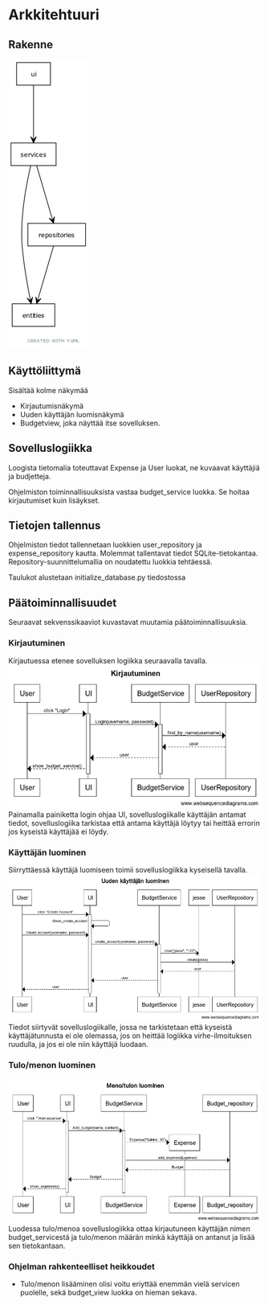 # Arkkitehtuuri

## Rakenne
![](./kuvat/pakkauskaavio.jpg)

## Käyttöliittymä
Sisältää kolme näkymää
- Kirjautumisnäkymä
- Uuden käyttäjän luomisnäkymä
- Budgetview, joka näyttää itse sovelluksen.

## Sovelluslogiikka 
Loogista tietomalia toteuttavat Expense ja User luokat, ne kuvaavat käyttäjiä ja budjetteja. 

Ohjelmiston toiminnallisuuksista vastaa budget_service luokka. Se hoitaa kirjautumiset kuin lisäykset. 
## Tietojen tallennus
Ohjelmiston tiedot tallennetaan luokkien user_repository ja expense_repository kautta. Molemmat tallentavat tiedot SQLite-tietokantaa. Repository-suunnittelumallia on noudatettu luokkia tehtäessä.

Taulukot alustetaan initialize_database.py tiedostossa

## Päätoiminnallisuudet
Seuraavat sekvenssikaaviot kuvastavat muutamia päätoiminnallisuuksia.

### Kirjautuminen
Kirjautuessa etenee sovelluksen logiikka seuraavalla tavalla.
![](./kuvat/kirjautuminen.png)
Painamalla painiketta login ohjaa UI, sovelluslogiikalle käyttäjän antamat tiedot, sovelluslogiika tarkistaa että antama käyttäjä löytyy tai heittää errorin jos kyseistä käyttäjää ei löydy.
### Käyttäjän luominen
Siirryttäessä käyttäjä luomiseen toimii sovelluslogiikka kyseisellä tavalla.
![](./kuvat/uuden_käyttäjän_luominen.png)
Tiedot siirtyvät sovelluslogiikalle, jossa ne tarkistetaan että kyseistä käyttäjätunnusta ei ole olemassa, jos on heittää logiikka virhe-ilmoituksen ruudulla, ja jos ei ole niin käyttäjä luodaan.
### Tulo/menon luominen
 
![](./kuvat/Meno_tulo.png)
Luodessa tulo/menoa sovelluslogiikka ottaa kirjautuneen käyttäjän nimen budget_servicestä ja tulo/menon määrän minkä käyttäjä on antanut ja lisää sen tietokantaan.


### Ohjelman rahkenteelliset heikkoudet
- Tulo/menon lisääminen olisi voitu eriyttää enemmän vielä servicen puolelle, sekä budget_view luokka on hieman sekava.
